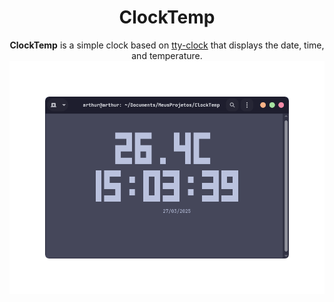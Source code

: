 <div align="center">
 <h1>ClockTemp</h1>
 <b>ClockTemp</b> is a simple clock based on <a href="https://github.com/xorg62/tty-clock">tty-clock</a> that displays the date, time, and temperature.
</div>

<div align="center">
 <img src="assets/Screenshot_1.png">
</div>
